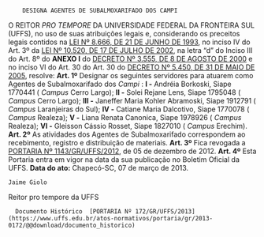         DESIGNA AGENTES DE SUBALMOXARIFADO DOS CAMPI  

 O REITOR *PRO TEMPORE*  DA UNIVERSIDADE FEDERAL DA FRONTEIRA SUL (UFFS), no uso de suas atribuições legais e, considerando os preceitos legais contidos na [LEI Nº 8.666, DE 21 DE JUNHO DE 1993](http://www.planalto.gov.br/ccivil_03/LEIS/L8666cons.htm), no inciso IV do Art. 3º da [LEI Nº 10.520, DE 17 DE JULHO DE 2002](http://www.planalto.gov.br/ccivil_03/LEIS/2002/L10520.htm), na letra “d” do Inciso III do Art. 8º do **ANEXO I**  do [DECRETO Nº 3.555, DE 8 DE AGOSTO DE 2000](http://www.planalto.gov.br/ccivil_03/decreto/D3555.htm) e no inciso VI do Art. 30 do Art. 30 do [DECRETO Nº 5.450, DE 31 DE MAIO DE 2005](http://www.planalto.gov.br/ccivil_03/_Ato2004-2006/2005/Decreto/D5450.htm), resolve:   **Art. 1º**  Designar os seguintes servidores para atuarem como Agentes de Subalmoxarifado dos *Campi* : **I -**  Andréia Borkoski, Siape 1770441 ( *Campus*  Cerro Largo); **II -**  Solei Rejane Lens, Siape 1795048 ( *Campus*  Cerro Largo); **III -**  Janeffer Maria Kohler Abramoski, Siape 1912791 ( *Campus*  Laranjeiras do Sul); **IV -**  Catiane Maria Dalcotivo, Siape 1770078 ( *Campus*  Realeza); **V -**  Liana Renata Canonica, Siape 1978926 ( *Campus*  Realeza); **VI -**  Gleisson Cássio Rosset, Siape 1827010 ( *Campus*  Erechim).   **Art. 2º**  As atividades dos Agentes de Subalmoxarifado correspondem ao recebimento, registro e distribuição de materiais.   **Art. 3º**  Fica revogada a [PORTARIA Nº 1143/GR/UFFS/2012](https://www.uffs.edu.br/atos-normativos/portaria/gr/2012-1143), de 05 de dezembro de 2012.   **Art. 4º**  Esta Portaria entra em vigor na data da sua publicação no Boletim Oficial da UFFS.        **Data do ato:** Chapecó-SC, 07 de março de 2013.   
 

    Jaime Giolo   
 Reitor pro tempore da UFFS 

      Documento Histórico  [PORTARIA Nº 172/GR/UFFS/2013](https://www.uffs.edu.br/atos-normativos/portaria/gr/2013-0172/@@download/documento_historico)     
      